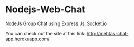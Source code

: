 # Nodejs-Web-Chat
NodeJs Group Chat using Express Js, Socket.io

You can check out the site at this link: http://mehtas-chat-app.herokuapp.com/
